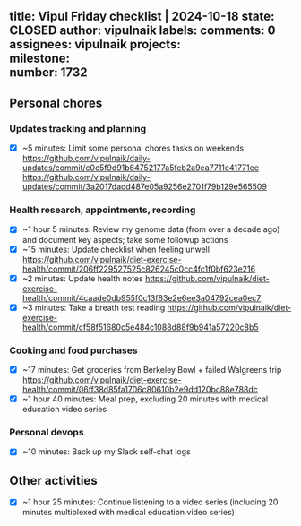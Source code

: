 title:	Vipul Friday checklist | 2024-10-18
state:	CLOSED
author:	vipulnaik
labels:	
comments:	0
assignees:	vipulnaik
projects:	
milestone:	
number:	1732
--
## Personal chores

### Updates tracking and planning

- [x] ~5 minutes: Limit some personal chores tasks on weekends https://github.com/vipulnaik/daily-updates/commit/c0c5f9d91b64752177a5feb2a9ea7711e41771ee https://github.com/vipulnaik/daily-updates/commit/3a2017dadd487e05a9256e2701f79b129e565509

### Health research, appointments, recording

- [x] ~1 hour 5 minutes: Review my genome data (from over a decade ago) and document key aspects; take some followup actions
- [x] ~15 minutes: Update checklist when feeling unwell https://github.com/vipulnaik/diet-exercise-health/commit/206ff229527525c826245c0cc4fc1f0bf623e216
- [x] ~2 minutes: Update health notes https://github.com/vipulnaik/diet-exercise-health/commit/4caade0db955f0c13f83e2e6ee3a04792cea0ec7
- [x] ~3 minutes: Take a breath test reading https://github.com/vipulnaik/diet-exercise-health/commit/cf58f51680c5e484c1088d88f9b941a57220c8b5

### Cooking and food purchases

- [x] ~17 minutes: Get groceries from Berkeley Bowl + failed Walgreens trip https://github.com/vipulnaik/diet-exercise-health/commit/06ff38d85fa1706c80610b2e9dd120bc88e788dc
- [x] ~1 hour 40 minutes: Meal prep, excluding 20 minutes with medical education video series

### Personal devops

- [x] ~10 minutes: Back up my Slack self-chat logs

## Other activities

- [x] ~1 hour 25 minutes: Continue listening to a video series (including 20 minutes multiplexed with medical education video series)
